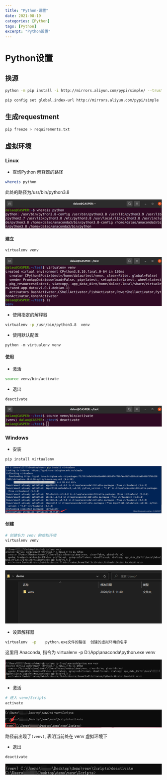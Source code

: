 ```yaml
---
title: "Python-设置"
date: 2021-08-19
categories: [Python]
tags: [Python]
excerpt: "Python设置"
---
```


# Python设置

## 换源

```sh
python -m pip install -i http://mirrors.aliyun.com/pypi/simple/ --trusted-host mirrors.aliyun.com --upgrade pip
```

```sh
pip config set global.index-url http://mirrors.aliyun.com/pypi/simple
```

## 生成requestment

```sh
pip freeze > requirements.txt
```

## 虚拟环境

### Linux

- 查询Python 解释器的路径

```sh
whereis python
```

此处的路径为/usr/bin/python3.8

![](/assets/SelfImgur/20220103212007.png)

#### 建立

```sh
virtualenv venv
```

![](/assets/SelfImgur/20220103212309.png)

- 使用指定的解释器

```sh
virtualenv -p /usr/bin/python3.8  venv
```

- 使用默认配置

```py
python -m virtualenv venv
```

#### 使用

- 激活

```sh
source venv/bin/activate
```

- 退出

```sh
deactivate
```

![](/assets/SelfImgur/20220103212455.png)

### Windows

- 安装

```py
pip install virtualenv
```

![](/assets/SelfImgur/20200312224255893.png)

#### 创建

```sh
# 创建名为 venv 的虚拟环境
virtualenv venv
```

![](/assets/SelfImgur/20200515113058.png)

![](/assets/SelfImgur/20200515113137.png)

- 设置解释器

```sh
virtualenv  -p    python.exe文件的路径  创建的虚拟环境的名字
```

这里用 Anaconda, 指令为 virtualenv -p D:\App\anaconda\python.exe venv

![](/assets/SelfImgur/20200515113404.png)

- 激活

```sh
# 进入 venv/Scripts
activate
```

![](/assets/SelfImgur/20200515113603.png)

路径前出现了`(venv)`, 表明当前处在 venv 虚拟环境下

- 退出

```sh
deactivate
```

![](/assets/SelfImgur/20200515113732.png)